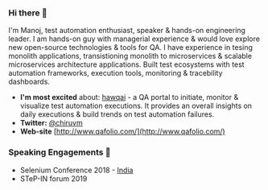 ### Hi there 👋

I'm Manoj, test automation enthusiast, speaker & hands-on engineering leader. I am hands-on guy with managerial experience & would love explore new open-source technologies & tools for QA. I have experience in tesing monolith applications, transistioning monolith to microservices & scalable microservices architecture applications. Built test ecosystems  with test automation frameworks, execution tools, monitoring & tracebility dashboards.


- **I'm most excited** about: [hawqai](https://github.com/mchiruvella/hawqai) - a QA portal to initiate, monitor & visualize test automation executions. It provides an overall insights on daily executions & build trends on test automation failures.
- **Twitter:** [@chiruvm](https://twitter.com/chiruvm)
- **Web-site** [http://www.qafolio.com/](http://www.qafolio.com/)


### Speaking Engagements 🎤
- Selenium Conference 2018 - [India](https://2018.seleniumconf.in/#anchor-speakers)
- STeP-IN forum 2019
